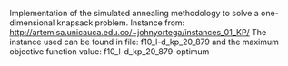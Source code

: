 
 Implementation of the simulated annealing methodology to solve a one-dimensional knapsack problem. Instance from: http://artemisa.unicauca.edu.co/~johnyortega/instances_01_KP/
 The instance used can be found in file: f10_l-d_kp_20_879 and the maximum objective function value: f10_l-d_kp_20_879-optimum
 
 
 
